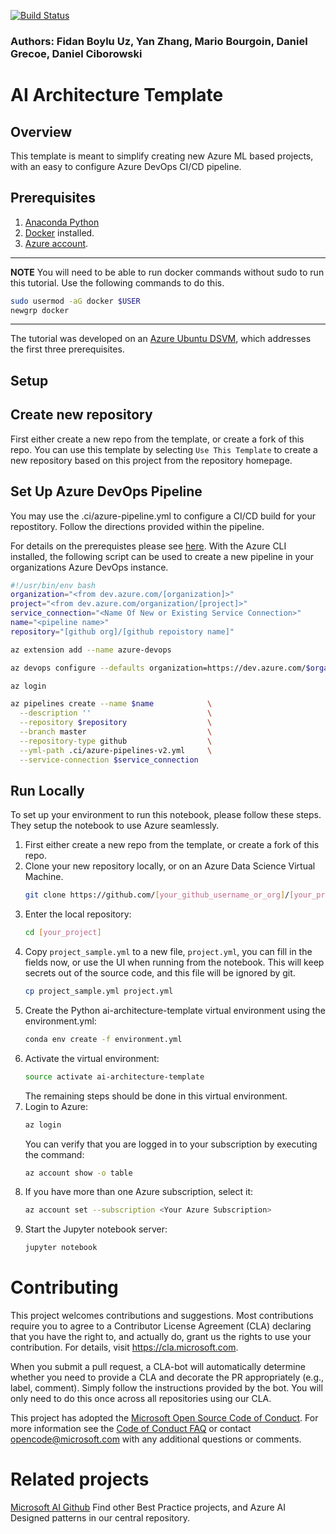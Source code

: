 [![Build Status](https://dev.azure.com/AZGlobal/Azure%20Global%20CAT%20Engineering/_apis/build/status/AGCI%20AI/Happy%20Path%20Builds/ai-architecture-template?branchName=master)](https://dev.azure.com/AZGlobal/Azure%20Global%20CAT%20Engineering/_build/latest?definitionId=170&branchName=master)
### Authors: Fidan Boylu Uz, Yan Zhang, Mario Bourgoin, Daniel Grecoe, Daniel Ciborowski

# AI Architecture Template

## Overview
This template is meant to simplify creating new Azure ML based projects, with an easy to configure Azure DevOps CI/CD pipeline.

## Prerequisites
1. [Anaconda Python](https://www.anaconda.com/download)
1. [Docker](https://docs.docker.com/v17.12/install/linux/docker-ee/ubuntu) installed.
1. [Azure account](https://azure.microsoft.com).

---
**NOTE**
You will need to be able to run docker commands without sudo to run this tutorial. Use the following commands to do
this.

```bash
sudo usermod -aG docker $USER
newgrp docker
``` 
---

The tutorial was developed on an [Azure Ubuntu
DSVM](https://docs.microsoft.com/en-us/azure/machine-learning/data-science-virtual-machine/dsvm-ubuntu-intro),
which addresses the first three prerequisites.

## Setup
## Create new repository

First either create a new repo from the template, or create a fork of this repo.
You can use this template by selecting `Use This Template` to create a new repository based on this project 
from the repository homepage.

## Set Up Azure DevOps Pipeline
You may use the .ci/azure-pipeline.yml to configure a CI/CD build for your repostitory. Follow the directions
provided within the pipeline.

For details on the prerequistes please see [here](az-ml-realtime-score). With the Azure CLI installed, the following
script can be used to create a new pipeline in your organizations Azure DevOps instance. 

   ```bash
   #!/usr/bin/env bash
   organization="<from dev.azure.com/[organization]>"
   project="<from dev.azure.com/organization/[project]>"
   service_connection="<Name Of New or Existing Service Connection>"
   name="<pipeline name>"
   repository="[github org]/[github repoistory name]"

   az extension add --name azure-devops

   az devops configure --defaults organization=https://dev.azure.com/$organization project="$project"

   az login

   az pipelines create --name $name            \
     --description ''                          \
     --repository $repository                  \
     --branch master                           \
     --repository-type github                  \
     --yml-path .ci/azure-pipelines-v2.yml     \
     --service-connection $service_connection
  ```

## Run Locally
To set up your environment to run this notebook, please follow these steps.  They setup the notebook to use Azure
seamlessly.
1. First either create a new repo from the template, or create a fork of this repo.
1. Clone your new repository locally, or on an Azure Data Science Virtual Machine.
   ```bash
   git clone https://github.com/[your_github_username_or_org]/[your_project].git
   ```
1. Enter the local repository:
   ```bash
   cd [your_project]
   ```
1. Copy `project_sample.yml` to a new file, `project.yml`, you can fill in the fields now,
or use the UI when running from the notebook. This will keep secrets out of the source code, 
and this file will be ignored by git.
   ```bash
   cp project_sample.yml project.yml
   ```
1. Create the Python ai-architecture-template virtual environment using the environment.yml:
   ```bash
   conda env create -f environment.yml
   ```
1. Activate the virtual environment:
   ```bash
   source activate ai-architecture-template
   ```
   The remaining steps should be done in this virtual environment.
1. Login to Azure:
   ```bash
   az login
   ```
   You can verify that you are logged in to your subscription by executing
   the command:
   ```bash
   az account show -o table
   ```
1. If you have more than one Azure subscription, select it:
   ```bash
   az account set --subscription <Your Azure Subscription>
   ```
1. Start the Jupyter notebook server:
   ```bash
   jupyter notebook
   ```


# Contributing
This project welcomes contributions and suggestions.  Most contributions require you to agree to a
Contributor License Agreement (CLA) declaring that you have the right to, and actually do, grant us
the rights to use your contribution. For details, visit https://cla.microsoft.com.

When you submit a pull request, a CLA-bot will automatically determine whether you need to provide
a CLA and decorate the PR appropriately (e.g., label, comment). Simply follow the instructions
provided by the bot. You will only need to do this once across all repositories using our CLA.

This project has adopted the [Microsoft Open Source Code of Conduct](https://opensource.microsoft.com/codeofconduct/).
For more information see the [Code of Conduct FAQ](https://opensource.microsoft.com/codeofconduct/faq/) or
contact [opencode@microsoft.com](mailto:opencode@microsoft.com) with any additional questions or comments.


# Related projects

[Microsoft AI Github](https://github.com/microsoft/ai) Find other Best Practice projects, and Azure AI Designed patterns
 in our central repository. 
